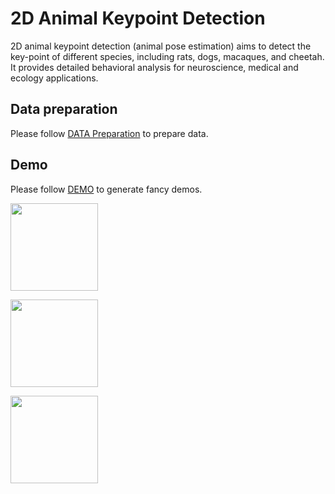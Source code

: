 # 2D Animal Keypoint Detection

2D animal keypoint detection (animal pose estimation) aims to detect the key-point of different species, including rats,
dogs, macaques, and cheetah. It provides detailed behavioral analysis for neuroscience, medical and ecology applications.

## Data preparation

Please follow [DATA Preparation](/docs/tasks/2d_animal_keypoint.md) to prepare data.

## Demo

Please follow [DEMO](/demo/2d_animal_demo.md) to generate fancy demos.

<img src="https://user-images.githubusercontent.com/11788150/114201893-4446ec00-9989-11eb-808b-5718c47c7b23.gif" height="140px" alt><br>

<img src="https://user-images.githubusercontent.com/11788150/114205282-b5d46980-998c-11eb-9d6b-85ba47f81252.gif" height="140px" alt><br>

<img src="https://user-images.githubusercontent.com/11788150/114023530-944c8280-98a5-11eb-86b0-5f6d3e232af0.gif" height="140px" alt><br>
